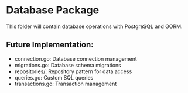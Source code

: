 # Database Package

This folder will contain database operations with PostgreSQL and GORM.

## Future Implementation:
- connection.go: Database connection management
- migrations.go: Database schema migrations
- repositories/: Repository pattern for data access
- queries.go: Custom SQL queries
- transactions.go: Transaction management